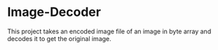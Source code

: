 # Image-Decoder
This project takes an encoded image file of an image in byte array and decodes it to get the original image.
